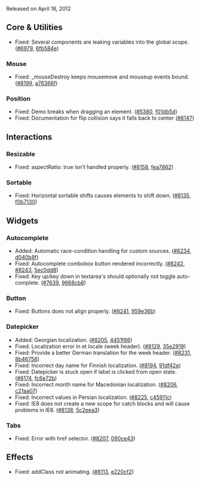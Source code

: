 <script>{
	"title": "jQuery UI 1.8.19 Changelog"
}</script>

Released on April 16, 2012

## Core &amp; Utilities

* Fixed: Several components are leaking variables into the global scope. ([#6979](https://bugs.jqueryui.com/ticket/6979), [6fb584e](https://github.com/jquery/jquery-ui/commit/6fb584e7007bb7dc539d9c7266d17833c52a7830))

### Mouse

* Fixed: _mouseDestroy keeps mousemove and mouseup events bound. ([#8199](https://bugs.jqueryui.com/ticket/8199), [a76366f](https://github.com/jquery/jquery-ui/commit/a76366f8fc731ec6946d9f6940c8a03040e31d23))

### Position

* Fixed: Demo breaks when dragging an element. ([#5380](https://bugs.jqueryui.com/ticket/5380), [f01db5d](https://github.com/jquery/jquery-ui/commit/f01db5d8a1321d9f5d8f270aa79ef49574dffaed))
* Fixed: Documentation for flip collision says it falls back to center ([#8147](https://bugs.jqueryui.com/ticket/8147))

## Interactions

### Resizable

* Fixed: aspectRatio: true isn't handled properly. ([#8158](https://bugs.jqueryui.com/ticket/8158), [fea7862](https://github.com/jquery/jquery-ui/commit/fea7862ff3c5c3fb65a79fbc32a5af19e1829182))

### Sortable

* Fixed: Horizontal sortable shifts causes elements to shift down. ([#8135](https://bugs.jqueryui.com/ticket/8135), [f0b7130](https://github.com/jquery/jquery-ui/commit/f0b7130a5459d9f34b1e05ad6306d3909131bd8c))

## Widgets

### Autocomplete

* Added: Automatic race-condition handling for custom sources. ([#8234](https://bugs.jqueryui.com/ticket/8234), [d040b8f](https://github.com/jquery/jquery-ui/commit/d040b8f42cc28932deedddebe95473a9fd13d742))
* Fixed: Autocomplete combobox button rendered incorrectly. ([#8242](https://bugs.jqueryui.com/ticket/8242), [#8243](https://bugs.jqueryui.com/ticket/8243), [5ec0dd8](https://github.com/jquery/jquery-ui/commit/5ec0dd8abe225e5e1b454d469119e44728ed7727))
* Fixed: Key up/key down in textarea's should optionally not toggle auto-complete. ([#7639](https://bugs.jqueryui.com/ticket/7639), [9668cb8](https://github.com/jquery/jquery-ui/commit/9668cb850ef97e39822cb3ef0d0ea27ff0c1fe6e))

### Button

* Fixed: Buttons does not align properly. ([#8241](https://bugs.jqueryui.com/ticket/8241), [959e36b](https://github.com/jquery/jquery-ui/commit/959e36bfc47ac8992e805aa34b736876e0e926cd))

### Datepicker

* Added: Georgian localization. ([#8205](https://bugs.jqueryui.com/ticket/8205), [4451f86](https://github.com/jquery/jquery-ui/commit/4451f86eda11a384181a7a1c8f11109b63371203))
* Fixed: Localization error in et locale (week header). ([#8129](https://bugs.jqueryui.com/ticket/8129), [35e2919](https://github.com/jquery/jquery-ui/commit/35e291937591326fdc909f88eb948272c98edf39))
* Fixed: Provide a better German translation for the week header. ([#8231](https://bugs.jqueryui.com/ticket/8231), [8b46758](https://github.com/jquery/jquery-ui/commit/8b46758f271f94f0acf3416690cc6a70708b3a9e))
* Fixed: Incorrect day name for Finnish localization. ([#8194](https://bugs.jqueryui.com/ticket/8194), [91df42e](https://github.com/jquery/jquery-ui/commit/91df42ec40b22b74a18bcc5fd29081f948e8c9f9))
* Fixed: Datepicker is stuck open if label is clicked from open state. ([#8174](https://bugs.jqueryui.com/ticket/8174), [fc6e72b](https://github.com/jquery/jquery-ui/commit/fc6e72bf7399ecde5f15de88fd750a9a49b55b77))
* Fixed: Incorrect month name for Macedonian localization. ([#8206](https://bugs.jqueryui.com/ticket/8206), [c21aa07](https://github.com/jquery/jquery-ui/commit/c21aa07c1baf506034eef109db1482509f9ae9ea))
* Fixed: Incorrect values in Persian localization. ([#8225](https://bugs.jqueryui.com/ticket/8225), [c45911c](https://github.com/jquery/jquery-ui/commit/c45911c98df6af6bb679fe256ae23bab4e7f036f))
* Fixed: IE8 does not create a new scope for catch blocks and will cause problems in IE8. ([#8138](https://bugs.jqueryui.com/ticket/8138), [5c2eea3](https://github.com/jquery/jquery-ui/commit/5c2eea3fd9bdb069fba6ce962aa885c49b4615a0))

### Tabs

* Fixed: Error with href selector. ([#8207](https://bugs.jqueryui.com/ticket/8207), [090ce43](https://github.com/jquery/jquery-ui/commit/090ce4369d12751f2e55e62f6cc7f7fbc5dc6f2a))

## Effects

* Fixed: addClass not animating. ([#8113](https://bugs.jqueryui.com/ticket/8113), [e220cf2](https://github.com/jquery/jquery-ui/commit/e220cf2a7dc709fdbbdfeacbb29378e005a0afd8))
